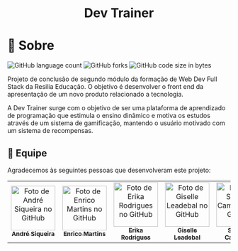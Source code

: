 <h1 align='center'>
    Dev Trainer
</h1>

# 💬 Sobre

![GitHub language count](https://img.shields.io/github/languages/count/andre-sqr/dev_trainer?color=721121&style=for-the-badge)
![GitHub forks](https://img.shields.io/github/forks/andre-sqr/dev_trainer?color=A5402D&style=for-the-badge)
![GitHub code size in bytes](https://img.shields.io/github/languages/code-size/andre-sqr/dev_trainer?color=F15156&style=for-the-badge)

Projeto de conclusão de segundo módulo da formação de Web Dev Full Stack da Resilia Educação. O objetivo é desenvolver o front end da apresentação de um novo produto relacionado a tecnologia. 

A Dev Trainer surge com o objetivo de ser uma plataforma de aprendizado de programação que estimula o ensino dinâmico e motiva os estudos através de um sistema de gamificação, mantendo o usuário motivado com um sistema de recompensas.

## 👥 Equipe

Agradecemos às seguintes pessoas que desenvolveram este projeto:

<table>
  <tr>
    <td align="center">
      <a href="#">
        <img src="https://avatars.githubusercontent.com/u/102765824?v=4" width="100px;" alt="Foto de André Siqueira no GitHub"/><br>
        <sub>
          <b>André Siqueira</b>
        </sub>
      </a>
    </td>
    <td align="center">
      <a href="#">
        <img src="https://avatars.githubusercontent.com/u/102622514?v=4" width="100px;" alt="Foto de Enrico Martins no GitHub"/><br>
        <sub>
          <b>Enrico Martins</b>
        </sub>
      </a>
    </td>
    <td align="center">
      <a href="#">
        <img src="https://avatars.githubusercontent.com/u/102770561?v=4" width="100px;" alt="Foto de Erika Rodrigues no GitHub"/><br>
        <sub>
          <b>Erika Rodrigues</b>
        </sub>
      </a>
    </td>
    <td align="center">
      <a href="#">
        <img src="https://avatars.githubusercontent.com/u/102694026?v=4" width="100px;" alt="Foto de Giselle Leadebal no GitHub"/><br>
        <sub>
          <b>Giselle Leadebal</b>
        </sub>
      </a>
    </td>
    <td align="center">
      <a href="#">
        <img src="https://avatars.githubusercontent.com/u/96244673?v=4" width="100px;" alt="Foto de Samuel Cambraia no GitHub"/><br>
        <sub>
          <b>Samuel Cambraia</b>
        </sub>
      </a>
    </td>
  </tr>
</table>